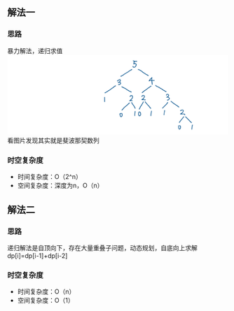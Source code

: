 ## 解法一
### 思路
暴力解法，递归求值
![爬楼梯](爬楼梯.png)
看图片发现其实就是斐波那契数列
### 时空复杂度
- 时间复杂度：O（2^n）
- 空间复杂度：深度为n，O（n）

## 解法二
### 思路
递归解法是自顶向下，存在大量重叠子问题，动态规划，自底向上求解 dp[i]=dp[i-1]+dp[i-2]
### 时空复杂度
- 时间复杂度：O（n）
- 空间复杂度：O（1）